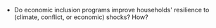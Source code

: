 - Do economic inclusion programs improve households' resilience to (climate, conflict, or economic) shocks? How?